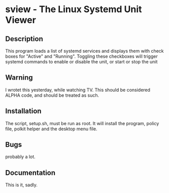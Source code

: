 # sview - The Linux Systemd Unit Viewer

## Description
This program loads a list of systemd services and displays them with check boxes for "Active" and "Running". Toggling these checkboxes will trigger systemd commands to enable or disable the unit, or start or stop the unit 

## Warning
I wrotet this yesterday, while watching TV. This should be considered ALPHA code, and should be treated as such. 

## Installation
The script, setup.sh, must be run as root. It will install the program, policy file, polkit helper and the desktop menu file. 

## Bugs 
probably a lot. 

## Documentation
This is it, sadly.
